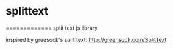 # splittext
=============
split text js library

inspired by greesock's split text: http://greensock.com/SplitText
